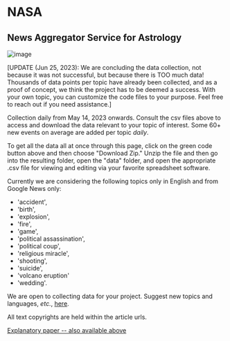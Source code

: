 # NASA
## News Aggregator Service for Astrology

![image](https://github.com/AyurAstro/nasa/assets/6325848/8c527830-4a65-491c-baac-607819e48fb0)




[UPDATE (Jun 25, 2023): We are concluding the data collection, not because it was not successful, but because there is TOO much data! Thousands of data points per topic have already been collected, and as a proof of concept, we think the project has to be deemed a success. With your own topic, you can customize the code files to your purpose. Feel free to reach out if you need assistance.]





Collection daily from May 14, 2023 onwards. Consult the csv files above to access and download the data relevant to your topic of interest. Some 60+ new events on average are added per topic *daily*.

To get all the data all at once through this page, click on the green code button above and then choose "Download Zip." Unzip the file and then go into the resulting folder, open the "data" folder, and open the appropriate .csv file for viewing and editing via your favorite spreadsheet software.

Currently we are considering the following topics only in English and from Google News only:
- 'accident',
- 'birth',
- 'explosion',
- 'fire',
- 'game',
- 'political assassination',
- 'political coup',
- 'religious miracle',
- 'shooting',
- 'suicide',
- 'volcano eruption'
- 'wedding'.

We are open to collecting data for your project. Suggest new topics and languages, *etc.*, [here](https://www.ayurastro.com/contact.html#/).

All text copyrights are held within the article urls.

[Explanatory paper -- also available above](https://www.academia.edu/101995088/NEWS_AGGREGATOR_SERVICE_FOR_ASTROLOGY_NASA_A_FREE_RESEARCH_TOOL)
